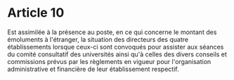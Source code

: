 # Article 10

Est assimilée à la présence au poste, en ce qui concerne le montant des émoluments à l'étranger, la situation des directeurs des quatre établissements lorsque ceux-ci sont convoqués pour assister aux séances du comité consultatif des universités ainsi qu'à celles des divers conseils et commissions prévus par les règlements en vigueur pour l'organisation administrative et financière de leur établissement respectif.

